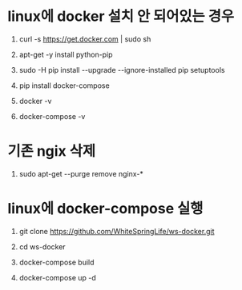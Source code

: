 # linux에 docker 설치 안 되어있는 경우

1. curl -s https://get.docker.com | sudo sh

2. apt-get -y install python-pip

3. sudo -H pip install --upgrade --ignore-installed pip setuptools

4. pip install docker-compose

5. docker -v

6. docker-compose -v

# 기존 ngix 삭제
1. sudo apt-get --purge remove nginx-*

# linux에 docker-compose 실행

1. git clone https://github.com/WhiteSpringLife/ws-docker.git

2. cd ws-docker

3. docker-compose build

4. docker-compose up -d